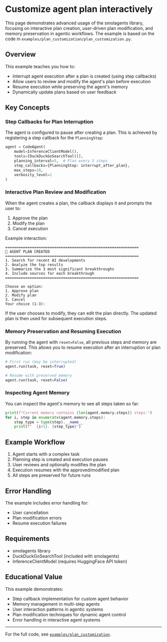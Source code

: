 # Customize agent plan interactively

This page demonstrates advanced usage of the smolagents library, focusing on interactive plan creation, user-driven plan modification, and memory preservation in agentic workflows. The example is based on the code in `examples/plan_customization/plan_customization.py`.

## Overview

This example teaches you how to:

- Interrupt agent execution after a plan is created (using step callbacks)
- Allow users to review and modify the agent's plan before execution
- Resume execution while preserving the agent's memory
- Dynamically update plans based on user feedback

## Key Concepts

### Step Callbacks for Plan Interruption

The agent is configured to pause after creating a plan. This is achieved by registering a step callback for the `PlanningStep`:

```python
agent = CodeAgent(
    model=InferenceClientModel(),
    tools=[DuckDuckGoSearchTool()],
    planning_interval=5,  # Plan every 5 steps
    step_callbacks={PlanningStep: interrupt_after_plan},
    max_steps=10,
    verbosity_level=1
)
```

### Interactive Plan Review and Modification

When the agent creates a plan, the callback displays it and prompts the user to:

1. Approve the plan
2. Modify the plan
3. Cancel execution

Example interaction:

```
============================================================
🤖 AGENT PLAN CREATED
============================================================
1. Search for recent AI developments
2. Analyze the top results
3. Summarize the 3 most significant breakthroughs
4. Include sources for each breakthrough
============================================================

Choose an option:
1. Approve plan
2. Modify plan
3. Cancel
Your choice (1-3):
```

If the user chooses to modify, they can edit the plan directly. The updated plan is then used for subsequent execution steps.

### Memory Preservation and Resuming Execution

By running the agent with `reset=False`, all previous steps and memory are preserved. This allows you to resume execution after an interruption or plan modification:

```python
# First run (may be interrupted)
agent.run(task, reset=True)

# Resume with preserved memory
agent.run(task, reset=False)
```

### Inspecting Agent Memory

You can inspect the agent's memory to see all steps taken so far:

```python
print(f"Current memory contains {len(agent.memory.steps)} steps:")
for i, step in enumerate(agent.memory.steps):
    step_type = type(step).__name__
    print(f"  {i+1}. {step_type}")
```

## Example Workflow

1. Agent starts with a complex task
2. Planning step is created and execution pauses
3. User reviews and optionally modifies the plan
4. Execution resumes with the approved/modified plan
5. All steps are preserved for future runs

## Error Handling

The example includes error handling for:
- User cancellation
- Plan modification errors
- Resume execution failures

## Requirements

- smolagents library
- DuckDuckGoSearchTool (included with smolagents)
- InferenceClientModel (requires HuggingFace API token)

## Educational Value

This example demonstrates:
- Step callback implementation for custom agent behavior
- Memory management in multi-step agents
- User interaction patterns in agentic systems
- Plan modification techniques for dynamic agent control
- Error handling in interactive agent systems

---

For the full code, see [`examples/plan_customization`](https://github.com/huggingface/smolagents/tree/main/examples/plan_customization).
